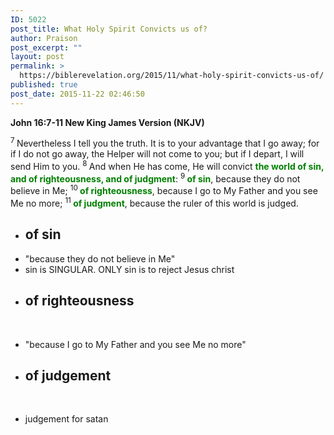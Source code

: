 ```yaml
---
ID: 5022
post_title: What Holy Spirit Convicts us of?
author: Praison
post_excerpt: ""
layout: post
permalink: >
  https://biblerevelation.org/2015/11/what-holy-spirit-convicts-us-of/
published: true
post_date: 2015-11-22 02:46:50
---
```

<p class="passage-display"><strong><span class="passage-display-bcv">John 16:7-11
</span><span class="passage-display-version">New King James Version (NKJV)</span></strong></p>
<span id="en-NKJV-26734" class="text John-16-7"><sup class="versenum">7 </sup><span class="woj">Nevertheless I tell you the truth. It is to your advantage that I go away; for if I do not go away, the Helper will not come to you; but if I depart, I will send Him to you.</span> </span><span id="en-NKJV-26735" class="text John-16-8"><sup class="versenum">8 </sup><span class="woj">And when He has come, He will convict <span style="color: #008000;"><strong>the world of sin, and of righteousness, and of judgment</strong></span>:</span> </span><span id="en-NKJV-26736" class="text John-16-9"><sup class="versenum">9 </sup><span class="woj"><span style="color: #008000;"><strong>of sin</strong></span>, because they do not believe in Me;</span> </span><span id="en-NKJV-26737" class="text John-16-10"><sup class="versenum">10 </sup><span class="woj"><span style="color: #008000;"><strong>of righteousness</strong></span>, because I go to My Father and you see Me no more;</span> </span><span id="en-NKJV-26738" class="text John-16-11"><sup class="versenum">11 </sup><span class="woj"><strong><span style="color: #008000;">of judgment</span></strong>, because the ruler of this world is judged.</span></span>
<ul>
	<li>
<h2><strong>of sin</strong></h2>
</li>
	<li>"because they do not believe in Me"</li>
	<li>sin is SINGULAR. ONLY sin is to reject Jesus christ</li>
	<li>
<h2><strong>of righteousness</strong></h2>
</li>
</ul>
&nbsp;
<ul>
	<li>"because I go to My Father and you see Me no more"</li>
</ul>
<ul>
	<li>
<h2><strong>of judgement</strong></h2>
</li>
</ul>
&nbsp;
<ul>
	<li>judgement for satan</li>
</ul>
&nbsp;